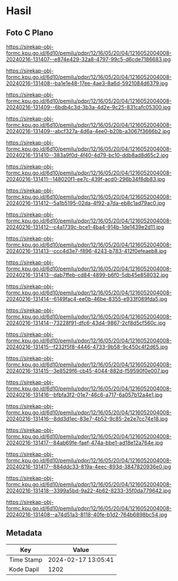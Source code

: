 # Hasil

## Foto C Plano

https://sirekap-obj-formc.kpu.go.id/6d10/pemilu/pdpr/12/16/05/20/04/1216052004008-20240216-131407--e874e429-32a8-4797-99c5-d6cde7186683.jpg

https://sirekap-obj-formc.kpu.go.id/6d10/pemilu/pdpr/12/16/05/20/04/1216052004008-20240216-131408--ba1e1e48-17ee-4ae3-8a6d-5921084d6379.jpg

https://sirekap-obj-formc.kpu.go.id/6d10/pemilu/pdpr/12/16/05/20/04/1216052004008-20240216-131409--6bdb4c3d-3b3a-4d2e-9c25-831cafc05300.jpg

https://sirekap-obj-formc.kpu.go.id/6d10/pemilu/pdpr/12/16/05/20/04/1216052004008-20240216-131409--abcf327a-4d6a-4ee0-b20b-a3067f3666b2.jpg

https://sirekap-obj-formc.kpu.go.id/6d10/pemilu/pdpr/12/16/05/20/04/1216052004008-20240216-131410--383a9f0d-4f40-4d79-bc10-ddb8ad8d65c2.jpg

https://sirekap-obj-formc.kpu.go.id/6d10/pemilu/pdpr/12/16/05/20/04/1216052004008-20240216-131411--148020f1-ee7c-439f-acd0-296b34f8db83.jpg

https://sirekap-obj-formc.kpu.go.id/6d10/pemilu/pdpr/12/16/05/20/04/1216052004008-20240216-131412--5a1b5195-02da-4f92-a7da-eb8c1ad79ac0.jpg

https://sirekap-obj-formc.kpu.go.id/6d10/pemilu/pdpr/12/16/05/20/04/1216052004008-20240216-131412--c4a1739c-bce1-4ba4-914b-1de1439e2d11.jpg

https://sirekap-obj-formc.kpu.go.id/6d10/pemilu/pdpr/12/16/05/20/04/1216052004008-20240216-131413--ccc4d3e7-f896-4243-b783-412f0efeaeb8.jpg

https://sirekap-obj-formc.kpu.go.id/6d10/pemilu/pdpr/12/16/05/20/04/1216052004008-20240216-131413--dab7ffeb-cd84-4899-b6f0-5db45e858032.jpg

https://sirekap-obj-formc.kpu.go.id/6d10/pemilu/pdpr/12/16/05/20/04/1216052004008-20240216-131414--6149fac4-ee0b-46be-8355-e933f089fda5.jpg

https://sirekap-obj-formc.kpu.go.id/6d10/pemilu/pdpr/12/16/05/20/04/1216052004008-20240216-131414--73228f91-dfc6-43d4-9867-2cf8d5cf560c.jpg

https://sirekap-obj-formc.kpu.go.id/6d10/pemilu/pdpr/12/16/05/20/04/1216052004008-20240216-131415--f232f5f8-4446-4733-9b58-9c450c4f2d65.jpg

https://sirekap-obj-formc.kpu.go.id/6d10/pemilu/pdpr/12/16/05/20/04/1216052004008-20240216-131415--3e8529f6-cb45-4044-882d-f59590f0e007.jpg

https://sirekap-obj-formc.kpu.go.id/6d10/pemilu/pdpr/12/16/05/20/04/1216052004008-20240216-131416--bfbfa3f2-01e7-46c6-a717-6a057b12a4e1.jpg

https://sirekap-obj-formc.kpu.go.id/6d10/pemilu/pdpr/12/16/05/20/04/1216052004008-20240216-131416--8dd3d1ec-83e7-4b52-9c85-2e2e7cc74e18.jpg

https://sirekap-obj-formc.kpu.go.id/6d10/pemilu/pdpr/12/16/05/20/04/1216052004008-20240216-131417--84ab69fe-faef-474a-bbe1-ad18e12a764e.jpg

https://sirekap-obj-formc.kpu.go.id/6d10/pemilu/pdpr/12/16/05/20/04/1216052004008-20240216-131417--884ddc33-819a-4eec-893d-3847820936e0.jpg

https://sirekap-obj-formc.kpu.go.id/6d10/pemilu/pdpr/12/16/05/20/04/1216052004008-20240216-131418--3399a5bd-9a22-4b62-8233-35f0da779642.jpg

https://sirekap-obj-formc.kpu.go.id/6d10/pemilu/pdpr/12/16/05/20/04/1216052004008-20240216-131408--a74d51a3-8118-40fe-b1d2-764b6898bc54.jpg


## Metadata

| Key        | Value               |
| ---------- | ------------------- |
| Time Stamp | 2024-02-17 13:05:41 |
| Kode Dapil | 1202                |




